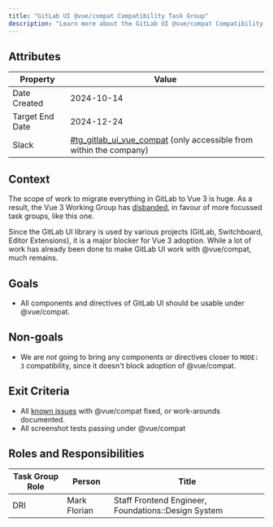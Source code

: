 ```yaml
---
title: "GitLab UI @vue/compat Compatibility Task Group"
description: "Learn more about the GitLab UI @vue/compat Compatibility Task Group's attributes, goals, roles and responsibilities."
---
```


## Attributes

| Property        | Value                                                                                                                                   |
| --------------- | --------------------------------------------------------------------------------------------------------------------------------------- |
| Date Created    | 2024-10-14                                                                                                                              |
| Target End Date | 2024-12-24                                                                                                                              |
| Slack           | [#tg_gitlab_ui_vue_compat](https://gitlab.enterprise.slack.com/archives/C07RN4H2CLV) (only accessible from within the company)          |

## Context

The scope of work to migrate everything in GitLab to Vue 3 is huge. As a result, the Vue 3 Working Group has [disbanded](https://gitlab.com/gitlab-com/content-sites/handbook/-/merge_requests/9156), in favour of more focussed task groups, like this one.

Since the GitLab UI library is used by various projects (GitLab, Switchboard, Editor Extensions), it is a major blocker for Vue 3 adoption. While a lot of work has already been done to make GitLab UI work with @vue/compat, much remains.

## Goals

- All components and directives of GitLab UI should be usable under @vue/compat.

## Non-goals

- We are *not* going to bring any components or directives closer to `MODE: 3` compatibility, since it doesn't block adoption of @vue/compat.

## Exit Criteria

- All [known issues](https://gitlab.com/groups/gitlab-org/-/epics/12386) with @vue/compat fixed, or work-arounds documented.
- All screenshot tests passing under @vue/compat

## Roles and Responsibilities

| Task Group Role | Person       | Title                                               |
| --------------- | ------------ | ----------------------------------------------------|
| DRI             | Mark Florian | Staff Frontend Engineer, Foundations::Design System |
